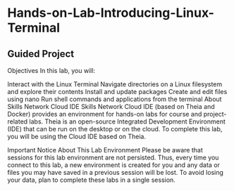 # Hands-on-Lab-Introducing-Linux-Terminal
Guided Project 
----------------------------------------------------------------------------------------------------------------------
Objectives
In this lab, you will:

Interact with the Linux Terminal
Navigate directories on a Linux filesystem and explore their contents
Install and update packages
Create and edit files using nano
Run shell commands and applications from the terminal
About Skills Network Cloud IDE
Skills Network Cloud IDE (based on Theia and Docker) provides an environment for hands-on labs for course and project-related labs. Theia is an open-source Integrated Development Environment (IDE) that can be run on the desktop or on the cloud. To complete this lab, you will be using the Cloud IDE based on Theia.

Important Notice About This Lab Environment
Please be aware that sessions for this lab environment are not persisted. Thus, every time you connect to this lab, a new environment is created for you and any data or files you may have saved in a previous session will be lost. To avoid losing your data, plan to complete these labs in a single session.
